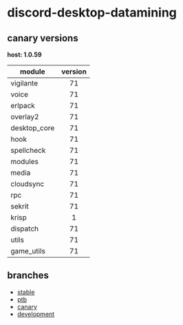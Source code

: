# discord-desktop-datamining

## canary versions

**host: 1.0.59**

| module | version |
| ------ | :-----: |
| vigilante | 71 |
| voice | 71 |
| erlpack | 71 |
| overlay2 | 71 |
| desktop_core | 71 |
| hook | 71 |
| spellcheck | 71 |
| modules | 71 |
| media | 71 |
| cloudsync | 71 |
| rpc | 71 |
| sekrit | 71 |
| krisp | 1 |
| dispatch | 71 |
| utils | 71 |
| game_utils | 71 |

## branches

- [stable](https://github.com/OpenAsar/discord-desktop-datamining/tree/stable)
- [ptb](https://github.com/OpenAsar/discord-desktop-datamining/tree/ptb)
- [canary](https://github.com/OpenAsar/discord-desktop-datamining/tree/canary)
- [development](https://github.com/OpenAsar/discord-desktop-datamining/tree/development)